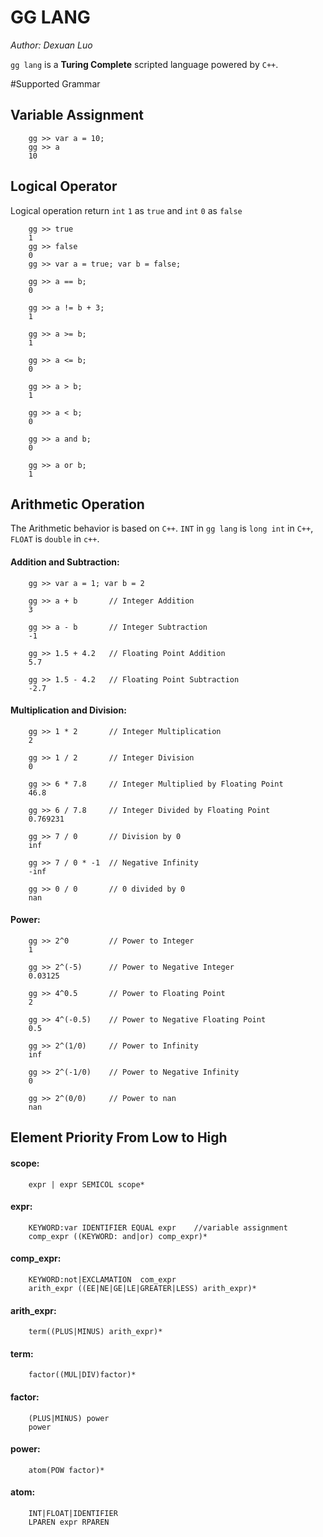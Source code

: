 

# GG LANG
_Author: Dexuan Luo_

`gg lang` is a **Turing Complete** scripted language powered by `C++`.

#Supported Grammar 
## Variable Assignment<br/>
        gg >> var a = 10;
        gg >> a
        10
        
## Logical Operator<br/> 
Logical operation return `int` `1` as `true` and `int` `0` as `false`

        gg >> true
        1
        gg >> false
        0
        gg >> var a = true; var b = false;
        
        gg >> a == b;
        0
        
        gg >> a != b + 3;
        1
        
        gg >> a >= b;
        1
        
        gg >> a <= b;
        0
        
        gg >> a > b;
        1
        
        gg >> a < b;
        0
        
        gg >> a and b;
        0
        
        gg >> a or b;
        1
        
## Arithmetic Operation
The Arithmetic behavior is based on `C++`. `INT` in `gg lang` is `long int` in `C++`, `FLOAT` is `double` in `c++`.
#### Addition and Subtraction: <br/>
        gg >> var a = 1; var b = 2
        
        gg >> a + b       // Integer Addition
        3
        
        gg >> a - b       // Integer Subtraction 
        -1
        
        gg >> 1.5 + 4.2   // Floating Point Addition
        5.7
        
        gg >> 1.5 - 4.2   // Floating Point Subtraction
        -2.7
      
#### Multiplication and Division: <br/>
        gg >> 1 * 2       // Integer Multiplication
        2
   
        gg >> 1 / 2       // Integer Division
        0
        
        gg >> 6 * 7.8     // Integer Multiplied by Floating Point
        46.8
        
        gg >> 6 / 7.8     // Integer Divided by Floating Point
        0.769231
        
        gg >> 7 / 0       // Division by 0
        inf
        
        gg >> 7 / 0 * -1  // Negative Infinity
        -inf
        
        gg >> 0 / 0       // 0 divided by 0
        nan
        
#### Power: <br/>
        gg >> 2^0         // Power to Integer
        1
        
        gg >> 2^(-5)      // Power to Negative Integer
        0.03125
        
        gg >> 4^0.5       // Power to Floating Point
        2
        
        gg >> 4^(-0.5)    // Power to Negative Floating Point
        0.5
        
        gg >> 2^(1/0)     // Power to Infinity
        inf
        
        gg >> 2^(-1/0)    // Power to Negative Infinity
        0
        
        gg >> 2^(0/0)     // Power to nan
        nan
        
        
        
## Element Priority From Low to High


#### scope: <br/>
        expr | expr SEMICOL scope*

#### expr: <br/>
        KEYWORD:var IDENTIFIER EQUAL expr    //variable assignment
        comp_expr ((KEYWORD: and|or) comp_expr)*

#### comp_expr: <br/>
        KEYWORD:not|EXCLAMATION  com_expr
        arith_expr ((EE|NE|GE|LE|GREATER|LESS) arith_expr)*
        
#### arith_expr: <br/>
        term((PLUS|MINUS) arith_expr)*
        
#### term: <br/>
        factor((MUL|DIV)factor)*

#### factor: <br/>
        (PLUS|MINUS) power
        power

#### power: <br/>
        atom(POW factor)*
           
#### atom: <br/>
        INT|FLOAT|IDENTIFIER
        LPAREN expr RPAREN
        
